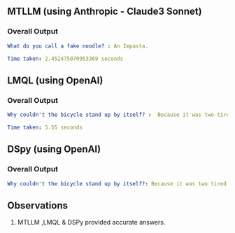 ## MTLLM (using Anthropic - Claude3 Sonnet)
### Overall Output
```yaml
What do you call a fake noodle? : An Impasta.
```
```yaml
Time taken: 2.452475070953369 seconds
```

## LMQL (using OpenAI)
### Overall Output
```yaml
Why couldn't the bicycle stand up by itself? :  Because it was two-tired.
```

```yaml
Time taken: 5.55 seconds
```

## DSpy (using OpenAI)
### Overall Output
```yaml
Why couldn't the bicycle stand up by itself?: Because it was two tired!
```

## Observations
1. MTLLM ,LMQL & DSPy provided accurate answers.
